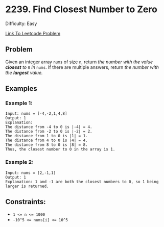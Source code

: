 # 2239. Find Closest Number to Zero
Difficulty: Easy

[Link To Leetcode Problem](https://leetcode.com/problems/find-closest-number-to-zero/)

## Problem
Given an integer array `nums` of size `n`, return *the number with the value **closest** to* `0` *in* `nums`. If there are multiple answers, return *the number with the **largest** value.*

## Examples
### Example 1:
```
Input: nums = [-4,-2,1,4,8]
Output: 1
Explanation:
The distance from -4 to 0 is |-4| = 4.
The distance from -2 to 0 is |-2| = 2.
The distance from 1 to 0 is |1| = 1.
The distance from 4 to 0 is |4| = 4.
The distance from 8 to 0 is |8| = 8.
Thus, the closest number to 0 in the array is 1.
```
### Example 2:
```
Input: nums = [2,-1,1]
Output: 1
Explanation: 1 and -1 are both the closest numbers to 0, so 1 being larger is returned.
```

## Constraints:
- `1 <= n <= 1000`
- `-10^5 <= nums[i] <= 10^5`